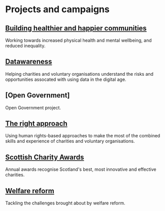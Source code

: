 # Projects and campaigns

## [Building healthier and happier communities](building-healthier-happier-communities.md)

Working towards increased physical health and mental wellbeing, and reduced inequality.

## [Datawareness](datawareness.md)

Helping charities and voluntary organisations understand the risks and opportunities assocated with using data in the digital age.

## [Open Government]

Open Government project.

## [The right approach](right-approach.md)

Using human rights-based approaches to make the most of the combined skills and experience of charities and voluntary organisations. 

## [Scottish Charity Awards](scottish-charity-awards.md)

Annual awards recognise Scotland's best, most innovative and effective charities.

## [Welfare reform](welfare-reform.md)

Tackling the challenges brought about by welfare reform. 




